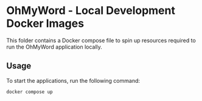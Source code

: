 # OhMyWord - Local Development Docker Images

This folder contains a Docker compose file to spin up resources required to
run the OhMyWord application locally.

## Usage
To start the applications, run the following command:

`docker compose up`